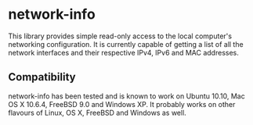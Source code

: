 network-info
=============

This library provides simple read-only access to the local computer's
networking configuration. It is currently capable of getting a list of
all the network interfaces and their respective IPv4, IPv6 and MAC
addresses.

Compatibility
--------------

network-info has been tested and is known to work on Ubuntu 10.10, Mac
OS X 10.6.4, FreeBSD 9.0 and Windows XP. It probably works on other
flavours of Linux, OS X, FreeBSD and Windows as well.
